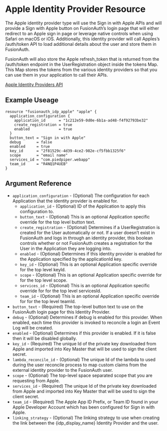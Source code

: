 # Apple Identity Provider Resource

The Apple identity provider type will use the Sign in with Apple APIs and will provide a Sign with Apple button on FusionAuth’s login page that will either redirect to an Apple sign in page or leverage native controls when using Safari on macOS or iOS. Additionally, this identity provider will call Apples’s /auth/token API to load additional details about the user and store them in FusionAuth.

FusionAuth will also store the Apple refresh_token that is returned from the /auth/token endpoint in the UserRegistration object inside the tokens Map. This Map stores the tokens from the various identity providers so that you can use them in your application to call their APIs.


[Apple Identity Providers API](https://fusionauth.io/docs/v1/tech/apis/identity-providers/apple/#create-the-apple-identity-provider)

## Example Useage

```hcl
resource "fusionauth_idp_apple" "apple" {
  application_configuration {
    application_id      = "1c212e59-0d0e-6b1a-ad48-f4f92793be32"
    create_registration = true
    enabled             = true
  }
  button_text = "Sign in with Apple"
  debug       = false
  enabled     = true
  key_id      = "2f81529c-4d39-4ce2-982e-cf5fbb1325f6"
  scope       = "email name"
  services_id = "com.piedpiper.webapp"
  team_id     = "R4NQ1P4UEB"
}
```

## Argument Reference

* `application_configuration` - (Optional) The configuration for each Application that the identity provider is enabled for.
    - `application_id` - (Optional) ID of the Application to apply this configuration to.
    - `button_text` - (Optional) This is an optional Application specific override for the top level button text.
    - `create_registration` - (Optional) Determines if a UserRegistration is created for the User automatically or not. If a user doesn’t exist in FusionAuth and logs in through an identity provider, this boolean controls whether or not FusionAuth creates a registration for the User in the Application they are logging into.
    - `enabled` - (Optional) Determines if this identity provider is enabled for the Application specified by the applicationId key.
    - `key_id` - (Optional) This is an optional Application specific override for the top level keyId.
    - `scope` - (Optional) This is an optional Application specific override for for the top level scope.
    - `services_id` - (Optional) This is an optional Application specific override for for the top level servicesId.
    - `team_id` - (Optional) This is an optional Application specific override for for the top level teamId.
* `button_text` - (Required) The top-level button text to use on the FusionAuth login page for this Identity Provider.
* `debug` - (Optional) Determines if debug is enabled for this provider. When enabled, each time this provider is invoked to reconcile a login an Event Log will be created.
* `enabled` - (Optional) Determines if this provider is enabled. If it is false then it will be disabled globally.
* `key_id` - (Required) The unique Id of the private key downloaded from Apple and imported into Key Master that will be used to sign the client secret.
* `lambda_reconcile_id` - (Optional) The unique Id of the lambda to used during the user reconcile process to map custom claims from the external identity provider to the FusionAuth user.
* `scope` - (Optional) The top-level space separated scope that you are requesting from Apple.
* `services_id` - (Required) The unique Id of the private key downloaded from Apple and imported into Key Master that will be used to sign the client secret.
* `team_id` - (Required) The Apple App ID Prefix, or Team ID found in your Apple Developer Account which has been configured for Sign in with Apple.
* `linking_strategy` - (Optional) The linking strategy to use when creating the link between the {idp_display_name} Identity Provider and the user.